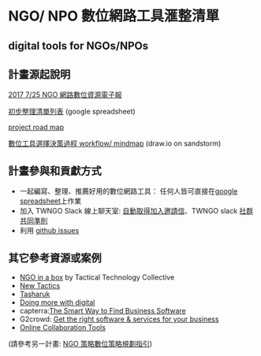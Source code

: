 # NGO/ NPO 數位網路工具滙整清單
## digital tools for NGOs/NPOs

## 計畫源起說明

[2017 7/25 NGO 網路數位資源電子報](https://to.twngo.xyz/2uS11Sb)

[初步整理清單列表](https://docs.google.com/spreadsheets/d/1O6M9WpVCP9WqrA3fTTHdkewadncKgXzspvATsqChAEA/edit#gid=239670452) (google spreadsheet)

[project road map](https://github.com/twngo/digital-tools/projects/1) 

[數位工具選擇決策過程 workflow/ mindmap](https://oasis.sandstorm.io/shared/MeN8LDIdq6clHGo-juZTCL8Z0BHdDp9fk_7RtrqVFV1) (draw.io on sandstorm)

## 計畫參與和貢獻方式

- 一起編寫、整理、推薦好用的數位網路工具： 任何人皆可直接在[google spreadsheet](https://docs.google.com/spreadsheets/d/1O6M9WpVCP9WqrA3fTTHdkewadncKgXzspvATsqChAEA/edit#gid=239670452)上作業
- 加入 TWNGO Slack 線上聊天室: [自動取得加入邀請信](https://publicslack.com/slacks/twngo/invites/new)、TWNGO slack [社群共同準則](https://github.com/twngo/digital-strategy/wiki/Code_of_Conduct)
- 利用 [github issues](https://github.com/twngo/digital-tools/issues) 

## 其它參考資源或案例

 - [NGO in a box](https://ngoinabox.org/) by Tactical Technology Collective
 - [New Tactics](https://www.newtactics.org/tactics)
 - [Tasharuk](https://www.tasharuk.net/en/home/)
 - [Doing more with digital](http://www.communityhowto.com/)
 - capterra:[The Smart Way to Find Business Software](http://www.capterra.com/)
 - G2crowd: [Get the right software & services for your business](https://www.g2crowd.com/)
 - [	Online Collaboration Tools](https://online-collaboration-tools.zeef.com/robin.good)
 
 (請參考另一計畫: [NGO 策略數位策略規劃指引](https://github.com/twngo/digital-strategy))


